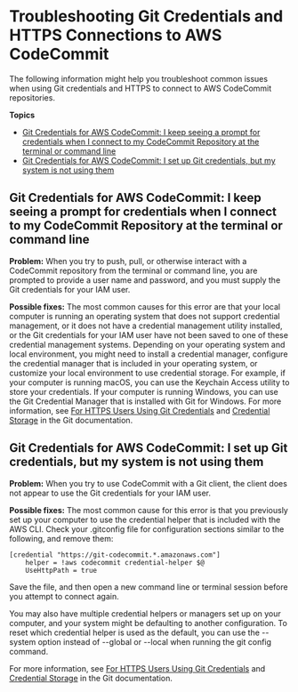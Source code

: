 # Troubleshooting Git Credentials and HTTPS Connections to AWS CodeCommit<a name="troubleshooting-gc"></a>

The following information might help you troubleshoot common issues when using Git credentials and HTTPS to connect to AWS CodeCommit repositories\.

**Topics**
+ [Git Credentials for AWS CodeCommit: I keep seeing a prompt for credentials when I connect to my CodeCommit Repository at the terminal or command line](#troubleshooting-gc1)
+ [Git Credentials for AWS CodeCommit: I set up Git credentials, but my system is not using them](#troubleshooting-gc2)

## Git Credentials for AWS CodeCommit: I keep seeing a prompt for credentials when I connect to my CodeCommit Repository at the terminal or command line<a name="troubleshooting-gc1"></a>

**Problem:** When you try to push, pull, or otherwise interact with a CodeCommit repository from the terminal or command line, you are prompted to provide a user name and password, and you must supply the Git credentials for your IAM user\.

**Possible fixes:** The most common causes for this error are that your local computer is running an operating system that does not support credential management, or it does not have a credential management utility installed, or the Git credentials for your IAM user have not been saved to one of these credential management systems\. Depending on your operating system and local environment, you might need to install a credential manager, configure the credential manager that is included in your operating system, or customize your local environment to use credential storage\. For example, if your computer is running macOS, you can use the Keychain Access utility to store your credentials\. If your computer is running Windows, you can use the Git Credential Manager that is installed with Git for Windows\. For more information, see [For HTTPS Users Using Git Credentials](setting-up-gc.md) and [Credential Storage](https://git-scm.com/book/en/v2/Git-Tools-Credential-Storage) in the Git documentation\. 

## Git Credentials for AWS CodeCommit: I set up Git credentials, but my system is not using them<a name="troubleshooting-gc2"></a>

**Problem:** When you try to use CodeCommit with a Git client, the client does not appear to use the Git credentials for your IAM user\.

**Possible fixes:** The most common cause for this error is that you previously set up your computer to use the credential helper that is included with the AWS CLI\. Check your \.gitconfig file for configuration sections similar to the following, and remove them: 

```
[credential "https://git-codecommit.*.amazonaws.com"]
    helper = !aws codecommit credential-helper $@ 
    UseHttpPath = true
```

Save the file, and then open a new command line or terminal session before you attempt to connect again\.

You may also have multiple credential helpers or managers set up on your computer, and your system might be defaulting to another configuration\. To reset which credential helper is used as the default, you can use the \-\-system option instead of \-\-global or \-\-local when running the git config command\.

For more information, see [For HTTPS Users Using Git Credentials](setting-up-gc.md) and [Credential Storage](https://git-scm.com/book/en/v2/Git-Tools-Credential-Storage) in the Git documentation\. 